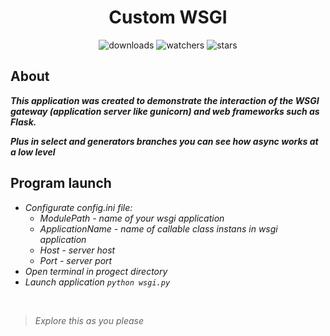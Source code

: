 <h1 align="center">Custom WSGI</h1>

<p align="center">
    <img src="https://img.shields.io/github/downloads/peymone/custom-wsgi/total?style=social&logo=github" alt="downloads">
    <img src="https://img.shields.io/github/watchers/peymone/custom-wsgi" alt="watchers">
    <img src="https://img.shields.io/github/stars/peymone/custom-wsgi" alt="stars">
</p>

<h2>About</h2>

**_This application was created to demonstrate the interaction of the WSGI gateway (application server like gunicorn) and web frameworks such as Flask._**

**_Plus in select and generators branches you can see how async works at a low level_**


<h2>Program launch</h2>

* _Configurate config.ini file:_
    * _ModulePath - name of your wsgi application_
    * _ApplicationName - name of callable class instans in wsgi application_
    * _Host - server host_
    * _Port - server port_
* _Open terminal in progect directory_
* _Launch application `python wsgi.py`_

<br>

> _Explore this as you please_ 